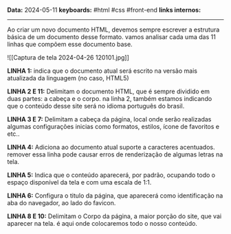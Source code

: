 
**Data:** 2024-05-11
**keyboards:** #html #css #front-end 
**links internos:** 
___

Ao criar um novo documento HTML, devemos sempre escrever a estrutura básica de um documento desse formato. vamos analisar cada uma das 11 linhas que compõem esse documento base.

![[Captura de tela 2024-04-26 120101.jpg]]

**LINHA 1:** indica que o documento atual será escrito na versão mais atualizada da linguagem (no caso, HTML5)

**LINHA 2 E 11:** Delimitam o documento HTML, que é sempre dividido em duas partes: a cabeça e o corpo. na linha 2, também estamos indicando que o conteúdo desse site será no idioma português do brasil.

**LINHA 3 E 7:** Delimitam a cabeça da página, local onde serão realizadas algumas configurações inicias como formatos, estilos, ícone de favoritos e etc..

**LINHA 4:** Adiciona ao documento atual suporte a caracteres acentuados. remover essa linha pode causar erros de renderização de algumas letras na tela.

**LINHA 5:** Indica que o conteúdo aparecerá, por padrão, ocupando todo o espaço disponível da tela e com uma escala de 1:1.

**LINHA 6:** Configura o titulo da página, que aparecerá como identificação na aba do navegador, ao lado do favicon.

**LINHA 8 E 10:** Delimitam o Corpo da página, a maior porção do site, que vai aparecer na tela. é aqui onde colocaremos todo o nosso conteúdo.